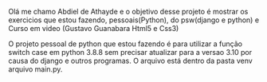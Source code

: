 Olá me chamo Abdiel de Athayde e o objetivo desse projeto é mostrar os exercicios que estou fazendo, pessoais(Python), do psw(django e python) e Curso em video (Gustavo Guanabara Html5 e Css3)

O projeto pessoal de python que estou fazendo é para utilizar a função switch case em python 3.8.8 sem precisar atualizar para a versao 3.10 por causa do django e outros programas. O arquivo está dentro da pasta venv arquivo main.py.
